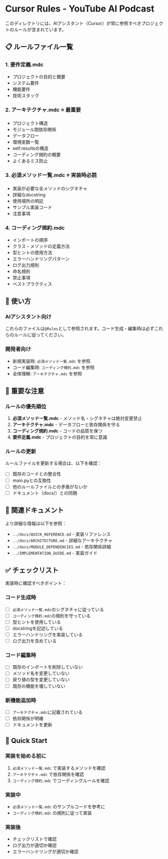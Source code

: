 # Cursor Rules - YouTube AI Podcast

このディレクトリには、AIアシスタント（Cursor）が常に参照すべきプロジェクトのルールが含まれています。

## 📋 ルールファイル一覧

### 1. 要件定義.mdc
- プロジェクトの目的と概要
- システム要件
- 機能要件
- 技術スタック

### 2. アーキテクチャ.mdc ⭐ 最重要
- プロジェクト構造
- モジュール間依存関係
- データフロー
- 環境変数一覧
- self.resultsの構造
- コーディング規約の概要
- よくあるミス防止

### 3. 必須メソッド一覧.mdc ⭐ 実装時必読
- 実装が必要な全メソッドのシグネチャ
- 詳細なdocstring
- 使用場所の明記
- サンプル実装コード
- 注意事項

### 4. コーディング規約.mdc
- インポートの順序
- クラス・メソッドの定義方法
- 型ヒントの使用方法
- エラーハンドリングパターン
- ログ出力規則
- 命名規則
- 禁止事項
- ベストプラクティス

## 🎯 使い方

### AIアシスタント向け
これらのファイルは`@Rules`として参照されます。コード生成・編集時は必ずこれらのルールに従ってください。

### 開発者向け
- 新規実装時: `必須メソッド一覧.mdc` を参照
- コード編集時: `コーディング規約.mdc` を参照
- 全体理解: `アーキテクチャ.mdc` を参照

## 📌 重要な注意

### ルールの優先順位
1. **必須メソッド一覧.mdc** - メソッド名・シグネチャは絶対変更禁止
2. **アーキテクチャ.mdc** - データフローと依存関係を守る
3. **コーディング規約.mdc** - コードの品質を保つ
4. **要件定義.mdc** - プロジェクトの目的を常に意識

### ルールの更新
ルールファイルを更新する場合は、以下を確認：
- [ ] 既存のコードとの整合性
- [ ] main.pyとの互換性
- [ ] 他のルールファイルとの矛盾がないか
- [ ] ドキュメント（docs/）との同期

## 🔗 関連ドキュメント

より詳細な情報は以下を参照：
- `../docs/QUICK_REFERENCE.md` - 実装リファレンス
- `../docs/ARCHITECTURE.md` - 詳細なアーキテクチャ
- `../docs/MODULE_DEPENDENCIES.md` - 依存関係詳細
- `../IMPLEMENTATION_GUIDE.md` - 実装ガイド

## ✅ チェックリスト

実装時に確認すべきポイント：

### コード生成時
- [ ] `必須メソッド一覧.mdc`のシグネチャに従っている
- [ ] `コーディング規約.mdc`の規則を守っている
- [ ] 型ヒントを使用している
- [ ] docstringを記述している
- [ ] エラーハンドリングを実装している
- [ ] ログ出力を含めている

### コード編集時
- [ ] 既存のインポートを削除していない
- [ ] メソッド名を変更していない
- [ ] 戻り値の型を変更していない
- [ ] 既存の機能を壊していない

### 新機能追加時
- [ ] `アーキテクチャ.mdc`に記載されている
- [ ] 依存関係が明確
- [ ] ドキュメントを更新

## 🚀 Quick Start

### 実装を始める前に
1. `必須メソッド一覧.mdc` で実装するメソッドを確認
2. `アーキテクチャ.mdc` で依存関係を確認
3. `コーディング規約.mdc` でコーディングルールを確認

### 実装中
- `必須メソッド一覧.mdc` のサンプルコードを参考に
- `コーディング規約.mdc` の規則に従って実装

### 実装後
- チェックリストで確認
- ログ出力が適切か確認
- エラーハンドリングが適切か確認
